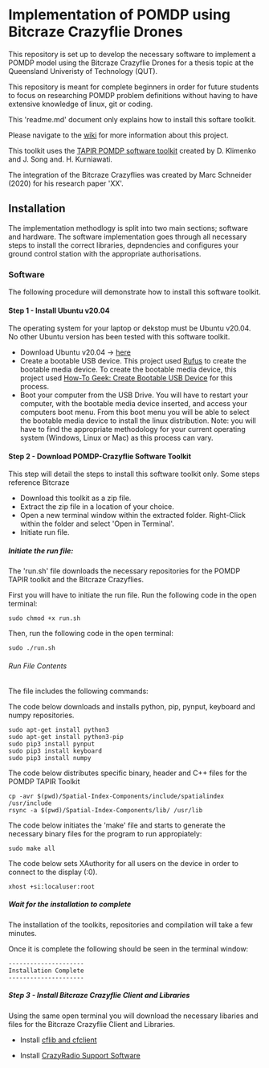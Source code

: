 # Implementation of POMDP using Bitcraze Crazyflie Drones
This repository is set up to develop the necessary software to implement a POMDP model using the Bitcraze Crazyflie Drones for a thesis topic at the Queensland Univeristy of Technology (QUT). 

This repository is meant for complete beginners in order for future students to focus on researching POMDP problem definitions without having to have extensive knowledge of linux, git or coding. 

This 'readme.md' document only explains how to install this softare toolkit. 

Please navigate to the [wiki](https://github.com/c-graham-qut/POMDP-Crazyflie/wiki) for more information about this project.

This toolkit uses the [TAPIR POMDP software toolkit](https://github.com/RDLLab/tapir) created by D. Klimenko and J. Song and. H. Kurniawati. 

The integration of the Bitcraze Crazyflies was created by Marc Schneider (2020) for his research paper 'XX'.


## Installation
The implementation methodlogy is split into two main sections; software and hardware. The software implementation goes through all necessary steps to install the correct libraries, depndencies and configures your ground control station with the appropriate authorisations. 

### Software
The following procedure will demonstrate how to install this software toolkit.

#### Step 1 - Install Ubuntu v20.04
The operating system for your laptop or dekstop must be Ubuntu v20.04. No other Ubuntu version has been tested with this software toolkit. 

- Download Ubuntu v20.04 -> [here](http://www.releases.ubuntu.com/20.04)
- Create a bootable USB device. This project used [Rufus](https://rufus.ie/en/) to create the bootable media device. To create the bootable media device, this project used [How-To Geek: Create Bootable USB Device](https://www.howtogeek.com/howto/linux/create-a-bootable-ubuntu-usb-flash-drive-the-easy-way/) for this process.
- Boot your computer from the USB Drive. You will have to restart your computer, with the bootable media device inserted, and access your computers boot menu. From this boot menu you will be able to select the bootable media device to install the linux distribution. Note: you will have to find the appropriate methodology for your current operating system (Windows, Linux or Mac) as this process can vary.

#### Step 2 - Download POMDP-Crazyflie Software Toolkit
This step will detail the steps to install this software toolkit only. Some steps reference Bitcraze 
- Download this toolkit as a zip file. 
- Extract the zip file in a location of your choice.
- Open a new terminal window within the extracted folder. Right-Click within the folder and select 'Open in Terminal'.
- Initiate run file.

##### Initiate the run file:
The 'run.sh' file downloads the necessary repositories for the POMDP TAPIR toolkit and the Bitcraze Crazyflies. 

First you will have to initiate the run file. Run the following code in the open terminal:
```
sudo chmod +x run.sh
```

Then, run the following code in the open terminal:
```
sudo ./run.sh
```

###### Run File Contents
The file includes the following commands: 

The code below downloads and installs python, pip, pynput, keyboard and numpy repositories.
```
sudo apt-get install python3
sudo apt-get install python3-pip
sudo pip3 install pynput
sudo pip3 install keyboard
sudo pip3 install numpy
```

The code below distributes specific binary, header and C++ files for the POMDP TAPIR Toolkit
```
cp -avr $(pwd)/Spatial-Index-Components/include/spatialindex /usr/include
rsync -a $(pwd)/Spatial-Index-Components/lib/ /usr/lib
```
The code below initiates the 'make' file and starts to generate the necessary binary files for the program to run appropiately:
```
sudo make all
```

The code below sets XAuthority for all users on the device in order to connect to the display (:0).
```
xhost +si:localuser:root
```

##### Wait for the installation to complete
The installation of the toolkits, repositories and compilation will take a few minutes. 

Once it is complete the following should be seen in the terminal window:
```
---------------------
Installation Complete
---------------------
```

##### Step 3 - Install Bitcraze Crazyflie Client and Libraries
Using the same open terminal you will download the necessary libaries and files for the Bitcraze Crazyflie Client and Libraries.

- Install [cflib and cfclient](https://github.com/bitcraze/crazyflie-clients-python/blob/master/docs/installation/install.md)

- Install [CrazyRadio Support Software](https://github.com/bitcraze/crazyradio-firmware)



